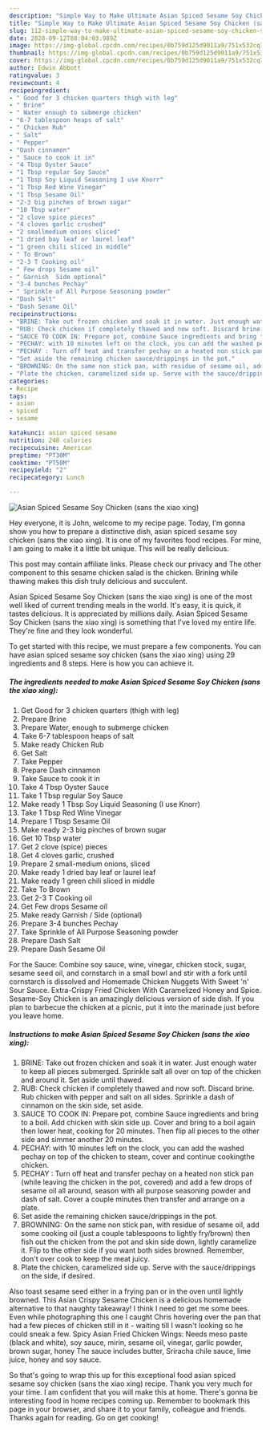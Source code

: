 ```yaml
---
description: "Simple Way to Make Ultimate Asian Spiced Sesame Soy Chicken (sans the xiao xing)"
title: "Simple Way to Make Ultimate Asian Spiced Sesame Soy Chicken (sans the xiao xing)"
slug: 112-simple-way-to-make-ultimate-asian-spiced-sesame-soy-chicken-sans-the-xiao-xing
date: 2020-09-12T08:04:03.989Z
image: https://img-global.cpcdn.com/recipes/0b759d125d9011a9/751x532cq70/asian-spiced-sesame-soy-chicken-sans-the-xiao-xing-recipe-main-photo.jpg
thumbnail: https://img-global.cpcdn.com/recipes/0b759d125d9011a9/751x532cq70/asian-spiced-sesame-soy-chicken-sans-the-xiao-xing-recipe-main-photo.jpg
cover: https://img-global.cpcdn.com/recipes/0b759d125d9011a9/751x532cq70/asian-spiced-sesame-soy-chicken-sans-the-xiao-xing-recipe-main-photo.jpg
author: Edwin Abbott
ratingvalue: 3
reviewcount: 4
recipeingredient:
- " Good for 3 chicken quarters thigh with leg"
- " Brine"
- " Water enough to submerge chicken"
- "6-7 tablespoon heaps of salt"
- " Chicken Rub"
- " Salt"
- " Pepper"
- "Dash cinnamon"
- " Sauce to cook it in"
- "4 Tbsp Oyster Sauce"
- "1 Tbsp regular Soy Sauce"
- "1 Tbsp Soy Liquid Seasoning I use Knorr"
- "1 Tbsp Red Wine Vinegar"
- "1 Tbsp Sesame Oil"
- "2-3 big pinches of brown sugar"
- "10 Tbsp water"
- "2 clove spice pieces"
- "4 cloves garlic crushed"
- "2 smallmedium onions sliced"
- "1 dried bay leaf or laurel leaf"
- "1 green chili sliced in middle"
- " To Brown"
- "2-3 T Cooking oil"
- " Few drops Sesame oil"
- " Garnish  Side optional"
- "3-4 bunches Pechay"
- " Sprinkle of All Purpose Seasoning powder"
- "Dash Salt"
- "Dash Sesame Oil"
recipeinstructions:
- "BRINE: Take out frozen chicken and soak it in water. Just enough water to keep all pieces submerged. Sprinkle salt all over on top of the chicken and around it. Set aside until thawed."
- "RUB: Check chicken if completely thawed and now soft. Discard brine. Rub chicken with pepper and salt on all sides. Sprinkle a dash of cinnamon on the skin side, set aside."
- "SAUCE TO COOK IN: Prepare pot, combine Sauce ingredients and bring to a boil. Add chicken with skin side up. Cover and bring to a boil again then lower heat, cooking for 20 minutes. Then flip all pieces to the other side and simmer another 20 minutes."
- "PECHAY: with 10 minutes left on the clock, you can add the washed pechay on top of the chicken to steam, cover and continue cookingthe chicken."
- "PECHAY : Turn off heat and transfer pechay on a heated non stick pan (while leaving the chicken in the pot, covered) and add a few drops of sesame oil all around, season with all purpose seasoning powder and dash of salt. Cover a couple minutes then transfer and arrange on a plate."
- "Set aside the remaining chicken sauce/drippings in the pot."
- "BROWNING: On the same non stick pan, with residue of sesame oil, add some cooking oil (just a couple tablespoons to lightly fry/brown) then fish out the chicken from the pot and skin side down, lightly caramelize it. Flip to the other side if you want both sides browned. Remember, don&#39;t over cook to keep the meat juicy."
- "Plate the chicken, caramelized side up. Serve with the sauce/drippings on the side, if desired."
categories:
- Recipe
tags:
- asian
- spiced
- sesame

katakunci: asian spiced sesame 
nutrition: 248 calories
recipecuisine: American
preptime: "PT30M"
cooktime: "PT50M"
recipeyield: "2"
recipecategory: Lunch

---
```



![Asian Spiced Sesame Soy Chicken (sans the xiao xing)](https://img-global.cpcdn.com/recipes/0b759d125d9011a9/751x532cq70/asian-spiced-sesame-soy-chicken-sans-the-xiao-xing-recipe-main-photo.jpg)

Hey everyone, it is John, welcome to my recipe page. Today, I'm gonna show you how to prepare a distinctive dish, asian spiced sesame soy chicken (sans the xiao xing). It is one of my favorites food recipes. For mine, I am going to make it a little bit unique. This will be really delicious.

This post may contain affiliate links. Please check our privacy and The other component to this sesame chicken salad is the chicken. Brining while thawing makes this dish truly delicious and succulent.

Asian Spiced Sesame Soy Chicken (sans the xiao xing) is one of the most well liked of current trending meals in the world. It's easy, it is quick, it tastes delicious. It is appreciated by millions daily. Asian Spiced Sesame Soy Chicken (sans the xiao xing) is something that I've loved my entire life. They're fine and they look wonderful.


To get started with this recipe, we must prepare a few components. You can have asian spiced sesame soy chicken (sans the xiao xing) using 29 ingredients and 8 steps. Here is how you can achieve it.

<!--inarticleads1-->

##### The ingredients needed to make Asian Spiced Sesame Soy Chicken (sans the xiao xing):

1. Get  Good for 3 chicken quarters (thigh with leg)
1. Prepare  Brine
1. Prepare  Water, enough to submerge chicken
1. Take 6-7 tablespoon heaps of salt
1. Make ready  Chicken Rub
1. Get  Salt
1. Take  Pepper
1. Prepare Dash cinnamon
1. Take  Sauce to cook it in
1. Take 4 Tbsp Oyster Sauce
1. Take 1 Tbsp regular Soy Sauce
1. Make ready 1 Tbsp Soy Liquid Seasoning (I use Knorr)
1. Take 1 Tbsp Red Wine Vinegar
1. Prepare 1 Tbsp Sesame Oil
1. Make ready 2-3 big pinches of brown sugar
1. Get 10 Tbsp water
1. Get 2 clove (spice) pieces
1. Get 4 cloves garlic, crushed
1. Prepare 2 small-medium onions, sliced
1. Make ready 1 dried bay leaf or laurel leaf
1. Make ready 1 green chili sliced in middle
1. Take  To Brown
1. Get 2-3 T Cooking oil
1. Get  Few drops Sesame oil
1. Make ready  Garnish / Side (optional)
1. Prepare 3-4 bunches Pechay
1. Take  Sprinkle of All Purpose Seasoning powder
1. Prepare Dash Salt
1. Prepare Dash Sesame Oil


For the Sauce: Combine soy sauce, wine, vinegar, chicken stock, sugar, sesame seed oil, and cornstarch in a small bowl and stir with a fork until cornstarch is dissolved and Homemade Chicken Nuggets With Sweet &#39;n&#39; Sour Sauce. Extra-Crispy Fried Chicken With Caramelized Honey and Spice. Sesame-Soy Chicken is an amazingly delicious version of side dish. If you plan to barbecue the chicken at a picnic, put it into the marinade just before you leave home. 

<!--inarticleads2-->

##### Instructions to make Asian Spiced Sesame Soy Chicken (sans the xiao xing):

1. BRINE: Take out frozen chicken and soak it in water. Just enough water to keep all pieces submerged. Sprinkle salt all over on top of the chicken and around it. Set aside until thawed.
1. RUB: Check chicken if completely thawed and now soft. Discard brine. Rub chicken with pepper and salt on all sides. Sprinkle a dash of cinnamon on the skin side, set aside.
1. SAUCE TO COOK IN: Prepare pot, combine Sauce ingredients and bring to a boil. Add chicken with skin side up. Cover and bring to a boil again then lower heat, cooking for 20 minutes. Then flip all pieces to the other side and simmer another 20 minutes.
1. PECHAY: with 10 minutes left on the clock, you can add the washed pechay on top of the chicken to steam, cover and continue cookingthe chicken.
1. PECHAY : Turn off heat and transfer pechay on a heated non stick pan (while leaving the chicken in the pot, covered) and add a few drops of sesame oil all around, season with all purpose seasoning powder and dash of salt. Cover a couple minutes then transfer and arrange on a plate.
1. Set aside the remaining chicken sauce/drippings in the pot.
1. BROWNING: On the same non stick pan, with residue of sesame oil, add some cooking oil (just a couple tablespoons to lightly fry/brown) then fish out the chicken from the pot and skin side down, lightly caramelize it. Flip to the other side if you want both sides browned. Remember, don&#39;t over cook to keep the meat juicy.
1. Plate the chicken, caramelized side up. Serve with the sauce/drippings on the side, if desired.


Also toast sesame seed either in a frying pan or in the oven until lightly browned. This Asian Crispy Sesame Chicken is a delicious homemade alternative to that naughty takeaway! I think I need to get me some bees. Even while photographing this one I caught Chris hovering over the pan that had a few pieces of chicken still in it - waiting till I wasn&#39;t looking so he could sneak a few. Spicy Asian Fried Chicken Wings: Needs meso paste (black and white), soy sauce, mirin, sesame oil, vinegar, garlic powder, brown sugar, honey The sauce includes butter, Sriracha chile sauce, lime juice, honey and soy sauce. 

So that's going to wrap this up for this exceptional food asian spiced sesame soy chicken (sans the xiao xing) recipe. Thank you very much for your time. I am confident that you will make this at home. There's gonna be interesting food in home recipes coming up. Remember to bookmark this page in your browser, and share it to your family, colleague and friends. Thanks again for reading. Go on get cooking!

